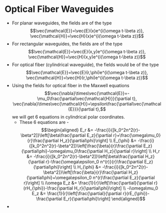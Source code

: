 # Optical Fiber Waveguides
- For planar waveguides, the fields are of the type $$\vec{\mathcal{E}}=\vec{E}(x)e^{i(\omega t-\beta z)}, \vec{\mathcal{H}}=\vec{H}(x)e^{i(\omega t-\beta z)}$$
- For rectangular waveguides, the fields are of the type $$\vec{\mathcal{E}}=\vec{E}(x,y)e^{i(\omega t-\beta z)}, \vec{\mathcal{H}}=\vec{H}(x,y)e^{i(\omega t-\beta z)}$$
- For optical fiber (cylindrical waveguide), the fields would be of the type $$\vec{\mathcal{E}}=\vec{E}(r,\phi)e^{i(\omega t-\beta z)}, \vec{\mathcal{H}}=\vec{H}(r,\phi)e^{i(\omega t-\beta z)}$$
- Using the fields for optical fiber in the Maxwell equations $$\vec{\nabla}\times\vec{\mathcal{E}}=-\mu_0\frac{\partial\vec{\mathcal{H}}}{\partial t}, \vec{\nabla}\times\vec{\mathcal{H}}=\epsilon\frac{\partial\vec{\mathcal{E}}}{\partial t},$$ we will get 6 equations in cylindrical polar coordinates.
	- These 6 equations are - 
	$$\begin{aligned}
	E_r &= -\frac{i}{[k_0^2n^2(r)-\beta^2]}\left[\beta\frac{\partial E_z}{\partial r}+\frac{\omega\mu_0}{r}\frac{\partial H_z}{\partial\phi}\right] \\
	E_{\phi} &= -\frac{i}{[k_0^2n^2(r)-\beta^2]}\left[\frac{\beta}{r}\frac{\partial E_z}{\partial\phi}-\omega\mu_0\frac{\partial H_z}{\partial r}\right] \\
	H_r &= -\frac{i}{[k_0^2n^2(r)-\beta^2]}\left[\beta\frac{\partial H_z}{\partial r}-\frac{\omega\epsilon_0 n^(r)}{r}\frac{\partial E_z}{\partial\phi}\right] \\
	H_{\phi} &= -\frac{i}{[k_0^2n^2(r)-\beta^2]}\left[\frac{\beta}{r}\frac{\partial H_z}{\partial\phi}+\omega\epsilon_0 n^(r)\frac{\partial E_z}{\partial r}\right] \\
	i\omega E_z &= \frac{1}{r}\left[\frac{\partial}{\partial r}(rH_{\phi})-\frac{\partial H_r}{\partial\phi}\right] \\
	-i\omega\mu_0 E_z &= \frac{1}{r}\left[\frac{\partial}{\partial r}(rE_{\phi})-\frac{\partial E_r}{\partial\phi}\right]
	\end{aligned}$$
- 